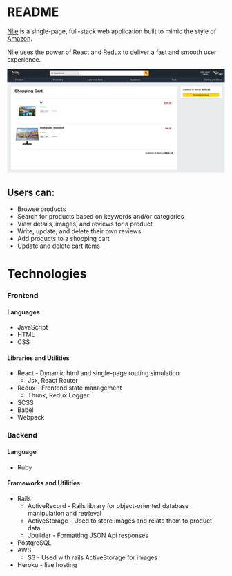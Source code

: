 # README

[Nile](https://nile-fullstack.herokuapp.com/#/) is a single-page, full-stack web application built to mimic the style of [Amazon](https://www.amazon.com/).

Nile uses the power of React and Redux to deliver a fast and smooth user experience.

![Nile](https://github.com/SymmetricInDesign/Nile/blob/main/Screenshot%202021-07-16%20093612.png "Nile")

## Users can:
* Browse products
* Search for products based on keywords and/or categories
* View details, images, and reviews for a product
* Write, update, and delete their own reviews
* Add products to a shopping cart
* Update and delete cart items

# Technologies
### Frontend
#### Languages
* JavaScript 
* HTML 
* CSS
#### Libraries and Utilities
* React - Dynamic html and single-page routing simulation
   * Jsx, React Router
* Redux - Frontend state management
   * Thunk, Redux Logger
* SCSS
* Babel
* Webpack

### Backend
#### Language
* Ruby
#### Frameworks and Utilities
* Rails
   * ActiveRecord - Rails library for object-oriented database manipulation and retrieval
   * ActiveStorage - Used to store images and relate them to product data
   * Jbuilder - Formatting JSON Api responses
* PostgreSQL
* AWS
   * S3 - Used with rails ActiveStorage for images
* Heroku - live hosting


